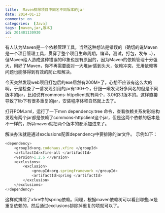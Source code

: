 ```yaml
---
title:  Maven排除项目中同名不同版本的jar
date: 2014-01-13
comments: on
categories:  [Java]
tags: [maven,jar,版本]
id: 201401130930
---
```

有人认为Maven是一个依赖管理工具，当然这种想法是错误的（确切的说Maven是一个项目管理工具，贯穿了整个项目生命周期，编译，测试，打包，发布...），但Maven给人造成这种错误的印象也是有原因的，因为Maven的依赖管理十分强大，用好了Maven，你不再需要面对一大堆jar感到头大，依赖冲突，无用依赖等问题也能够得到有效的防止和解决。
<!-- more -->
今天突然发现web项目打包后的exe居然有200M+了，心想不应该有这么大的啊，于是检查了一番发现引用的jar有130+个，仔细一瞅发现好多同名的但是不同版本的jar，比如说有commons-httpclient就有两个，3.0和3.1版本的。这样直接导致了lib下有很多重复的jar，安装程序体积自然就上去了。

打开POM.xml，运行了一下mvn dependency:tree 命令，查看依赖关系树形结构发现有两个jar都是依赖了commons-httpclient这个jar，但是这两个依赖的版本是不一样的，所以maven就把两个版本的都添加进来了。

解决办法就是通过exclusions配置dependency中要排除的jar文件。
示例如下：

```js
<dependency>
	<groupId>org.codehaus.xfire </groupId>
	<artifactId>xfire-all </artifactId>
	<version>1.2.6 </version>
	<exclusions>
		<exclusion>
			<groupId>org.springframework </groupId>
			<artifactId>spring </artifactId>
		</exclusion>
	</exclusions>
</dependency>
```

这样就排除了xfire中的spring依赖。同理，根据maven依赖树可以看到哪些jar是重复依赖的，然后通过exclusions排除掉重复的项就可以了。
